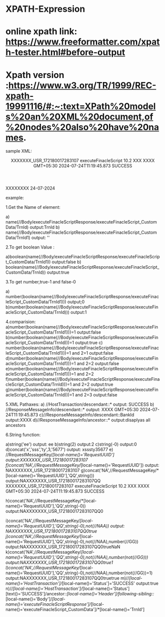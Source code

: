 # XPATH-Expression
# online xpath link: https://www.freeformatter.com/xpath-tester.html#before-output
# Xpath version :https://www.w3.org/TR/1999/REC-xpath-19991116/#:~:text=XPath%20models%20an%20XML%20document,of%20nodes%20also%20have%20names.

sample XML:

<?xml version="1.0" encoding="UTF-8" standalone="no" ?>
<FIXML xmlns="http://www.finacle.com/fixml" xmlns:xsi="http://www.w3.org/2001/XMLSchema-instance" xsi:schemaLocation="http://www.finacle.com/fixml executeFinacleScript.xsd">

  <Header>
    <ResponseHeader>
      <RequestMessageKey>
        <RequestUUID>XXXXXXX_USR_172180017283107</RequestUUID>
        <ServiceRequestId>executeFinacleScript</ServiceRequestId>
        <ServiceRequestVersion>10.2</ServiceRequestVersion>
        <ChannelId>XXX</ChannelId>
      </RequestMessageKey>
      <ResponseMessageInfo>
        <BankId>XXXX</BankId>
        <TimeZone>GMT+05:30</TimeZone>
        <MessageDateTime>2024-07-24T11:19:45.873</MessageDateTime>
      </ResponseMessageInfo>
      <UBUSTransaction>
        <Id/>
        <Status/>
      </UBUSTransaction>
      <HostTransaction>
        <Id/>
        <Status>SUCCESS</Status>
      </HostTransaction>
      <HostParentTransaction>
        <Id/>
        <Status/>
      </HostParentTransaction>
      <CustomInfo/>
    </ResponseHeader>
  </Header>

  <Body>
    <executeFinacleScriptResponse>
      <ExecuteFinacleScriptOutputVO></ExecuteFinacleScriptOutputVO>
      <executeFinacleScript_CustomData>
        <TrnId>XXXXXXXX</TrnId>
        <TrnDt>24-07-2024</TrnDt>
      </executeFinacleScript_CustomData>
    </executeFinacleScriptResponse>
  </Body>

</FIXML>




example:

1.Get the Name of element:

 a) name(//Body/executeFinacleScriptResponse/executeFinacleScript_CustomData/TrnId)       output:TrnId
 b) name(//Body/executeFinacleScriptResponse/executeFinacleScript_CustomData/TrnId1)      output: ''

2.To get boolean Value :

a)boolean(name(//Body/executeFinacleScriptResponse/executeFinacleScript_CustomData/TrnId1))   output:false
b) boolean(name(//Body/executeFinacleScriptResponse/executeFinacleScript_CustomData/TrnId))    output:true

3.To  get number,true-1 and false-0

a) number(boolean(name(//Body/executeFinacleScriptResponse/executeFinacleScript_CustomData/TrnId1)))   output;0
b)number(boolean(name(//Body/executeFinacleScriptResponse/executeFinacleScript_CustomData/TrnId)))   output:1

4.comparision:
a)number(boolean(name(//Body/executeFinacleScriptResponse/executeFinacleScript_CustomData/TrnId1)))=1   output:false
b)number(boolean(name(//Body/executeFinacleScriptResponse/executeFinacleScript_CustomData/TrnId)))=1     output:true
c) number(boolean(name(//Body/executeFinacleScriptResponse/executeFinacleScript_CustomData/TrnId1)))=1 and 2=1    output:false
d)number(boolean(name(//Body/executeFinacleScriptResponse/executeFinacleScript_CustomData/TrnId1)))=1 and 2=2   output:false
e)number(boolean(name(//Body/executeFinacleScriptResponse/executeFinacleScript_CustomData/TrnId1)))=1 and 2=2
f)number(boolean(name(//Body/executeFinacleScriptResponse/executeFinacleScript_CustomData/TrnId)))=1 and 2=2   output:true
g)number(boolean(name(//Body/executeFinacleScriptResponse/executeFinacleScript_CustomData/TrnId)))=1 and 2=3 output:false


5.XML Pathaxes:
a) //HostTransaction/descendant::*     output: SUCCESS
b) //ResponseMessageInfo/descendant::* output:   XXXX
GMT+05:30
2024-07-24T11:19:45.873
c)//ResponseMessageInfo/descendant::BankId  output:XXXX
d)//ResponseMessageInfo/ancestor::*   output:disaplyas all ancestors 

6.String function:

a)string('ee')   output: ee
b)string(2)  output:2
c)string(-0) output:0
d)concat('x','sss','ty',3,'5677')   output: xsssty35677
e) //RequestMessageKey/*[local-name()='RequestUUID']    output:XXXXXXX_USR_172180017283107
f)concat('NA',//RequestMessageKey/*[local-name()='RequestUUID'])  output: NAXXXXXXX_USR_172180017283107
g)concat('NA',//RequestMessageKey/*[local-name()='RequestUUID'],'QQ',string())  output:NAXXXXXXX_USR_172180017283107QQ XXXXXXX_USR_172180017283107 executeFinacleScript 10.2 XXX XXXX GMT+05:30 2024-07-24T11:19:45.873 SUCCESS

h)concat('NA',//RequestMessageKey/*[local-name()='RequestUUID'],'QQ',string(-0))  output:NAXXXXXXX_USR_172180017283107QQ0

i)concat('NA',//RequestMessageKey/*[local-name()='RequestUUID'],'QQ',string(-0),not(//NAA))   output: NAXXXXXXX_USR_172180017283107QQ0true
j)concat('NA',//RequestMessageKey/*[local-name()='RequestUUID'],'QQ',string(-0),not(//NAA),number(//GG))  output:NAXXXXXXX_USR_172180017283107QQ0trueNaN
k)concat('NA',//RequestMessageKey/*[local-name()='RequestUUID'],'QQ',string(-0),not(//NAA),number(not(//GG)))  output:NAXXXXXXX_USR_172180017283107QQ0true1
l)concat('NA',//RequestMessageKey/*[local-name()='RequestUUID'],'QQ',string(-0),not(//NAA),number(not(//GG))=1)   output:NAXXXXXXX_USR_172180017283107QQ0truetrue 
m)//*[local-name()='HostTransaction']/*[local-name()='Status']='SUCCESS'   output:true
n)//*[local-name()='HostTransaction']/*[local-name()='Status'][text()='SUCCESS']/ancestor::*[local-name()='Header']/following-sibling::*[local-name()='Body']/*[local-name()='executeFinacleScriptResponse']/*[local-name()='executeFinacleScript_CustomData']/*[local-name()='TrnId']







